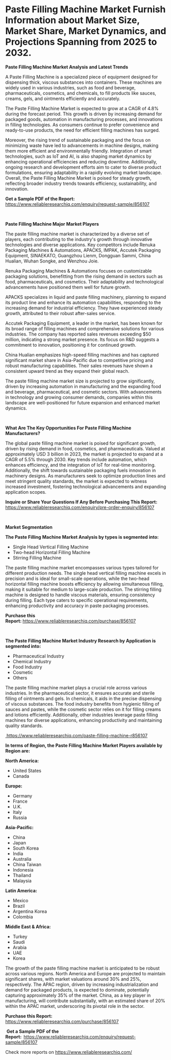 <p><h1>Paste Filling Machine Market Furnish Information about Market Size, Market Share, Market Dynamics, and Projections Spanning from 2025 to 2032.</h1></p><p><strong>Paste Filling Machine Market Analysis and Latest Trends</strong></p>
<p><p>A Paste Filling Machine is a specialized piece of equipment designed for dispensing thick, viscous substances into containers. These machines are widely used in various industries, such as food and beverage, pharmaceuticals, cosmetics, and chemicals, to fill products like sauces, creams, gels, and ointments efficiently and accurately.</p><p>The Paste Filling Machine Market is expected to grow at a CAGR of 4.8% during the forecast period. This growth is driven by increasing demand for packaged goods, automation in manufacturing processes, and innovations in filling technologies. As consumers continue to prefer convenience and ready-to-use products, the need for efficient filling machines has surged. </p><p>Moreover, the rising trend of sustainable packaging and the focus on minimizing waste have led to advancements in machine designs, making them more efficient and environmentally friendly. Integration of smart technologies, such as IoT and AI, is also shaping market dynamics by enhancing operational efficiencies and reducing downtime. Additionally, ongoing research and development efforts aim to cater to diverse product formulations, ensuring adaptability in a rapidly evolving market landscape. Overall, the Paste Filling Machine Market is poised for steady growth, reflecting broader industry trends towards efficiency, sustainability, and innovation.</p></p>
<p><strong>Get a Sample PDF of the Report:&nbsp;</strong> <a href="https://www.reliableresearchiq.com/enquiry/request-sample/856107?utm_campaign=2346&utm_medium=2&utm_source=Github&utm_content=ia&utm_term=17022025&utm_id=paste-filling-machine">https://www.reliableresearchiq.com/enquiry/request-sample/856107</a></p>
<p>&nbsp;</p>
<p><strong>Paste Filling Machine Major Market Players</strong></p>
<p><p>The paste filling machine market is characterized by a diverse set of players, each contributing to the industry's growth through innovative technologies and diverse applications. Key competitors include Renuka Packaging Machines & Automations, APACKS, IMPAK, Accutek Packaging Equipment, SINAEKATO, Guangzhou Lienm, Dongguan Sammi, China Hualian, Wuhan Songke, and Wenzhou Joie. </p><p>Renuka Packaging Machines & Automations focuses on customizable packaging solutions, benefitting from the rising demand in sectors such as food, pharmaceuticals, and cosmetics. Their adaptability and technological advancements have positioned them well for future growth.</p><p>APACKS specializes in liquid and paste filling machinery, planning to expand its product line and enhance its automation capabilities, responding to the increasing demand for industrial efficiency. They have experienced steady growth, attributed to their robust after-sales service.</p><p>Accutek Packaging Equipment, a leader in the market, has been known for its broad range of filling machines and comprehensive solutions for various industries. The company has reported sales revenues exceeding $50 million, indicating a strong market presence. Its focus on R&D suggests a commitment to innovation, positioning it for continued growth.</p><p>China Hualian emphasizes high-speed filling machines and has captured significant market share in Asia-Pacific due to competitive pricing and robust manufacturing capabilities. Their sales revenues have shown a consistent upward trend as they expand their global reach.</p><p>The paste filling machine market size is projected to grow significantly, driven by increasing automation in manufacturing and the expanding food and beverage, pharmaceutical, and cosmetic sectors. With advancements in technology and growing consumer demands, companies within this landscape are well-positioned for future expansion and enhanced market dynamics.</p></p>
<p>&nbsp;</p>
<p><strong>What Are The Key Opportunities For Paste Filling Machine Manufacturers?</strong></p>
<p><p>The global paste filling machine market is poised for significant growth, driven by rising demand in food, cosmetics, and pharmaceuticals. Valued at approximately USD 3 billion in 2023, the market is projected to expand at a CAGR of 5.5% through 2030. Key trends include automation, which enhances efficiency, and the integration of IoT for real-time monitoring. Additionally, the shift towards sustainable packaging fuels innovation in machinery designs. As manufacturers seek to optimize production lines and meet stringent quality standards, the market is expected to witness increased investment, fostering technological advancements and expanding application scopes.</p></p>
<p><strong>Inquire or Share Your Questions If Any Before Purchasing This Report:</strong> <a href="https://www.reliableresearchiq.com/enquiry/pre-order-enquiry/856107?utm_campaign=2346&utm_medium=2&utm_source=Github&utm_content=ia&utm_term=17022025&utm_id=paste-filling-machine">https://www.reliableresearchiq.com/enquiry/pre-order-enquiry/856107</a></p>
<p>&nbsp;</p>
<p><strong>Market Segmentation</strong></p>
<p><strong>The Paste Filling Machine Market Analysis by types is segmented into:</strong></p>
<p><ul><li>Single Head Vertical Filling Machine</li><li>Two-head Horizontal Filling Machine</li><li>Stirring Filling Machine</li></ul></p>
<p><p>The paste filling machine market encompasses various types tailored for different production needs. The single head vertical filling machine excels in precision and is ideal for small-scale operations, while the two-head horizontal filling machine boosts efficiency by allowing simultaneous filling, making it suitable for medium to large-scale production. The stirring filling machine is designed to handle viscous materials, ensuring consistency during filling. Each type caters to specific operational requirements, enhancing productivity and accuracy in paste packaging processes.</p></p>
<p><strong>Purchase this Report:&nbsp;</strong><a href="https://www.reliableresearchiq.com/purchase/856107?utm_campaign=2346&utm_medium=2&utm_source=Github&utm_content=ia&utm_term=17022025&utm_id=paste-filling-machine">https://www.reliableresearchiq.com/purchase/856107</a></p>
<p>&nbsp;</p>
<p><strong>The Paste Filling Machine Market Industry Research by Application is segmented into:</strong></p>
<p><ul><li>Pharmaceutical Industry</li><li>Chemical Industry</li><li>Food Industry</li><li>Cosmetic</li><li>Others</li></ul></p>
<p><p>The paste filling machine market plays a crucial role across various industries. In the pharmaceutical sector, it ensures accurate and sterile filling of ointments and gels. In chemicals, it aids in the precise dispensing of viscous substances. The food industry benefits from hygienic filling of sauces and pastes, while the cosmetic sector relies on it for filling creams and lotions efficiently. Additionally, other industries leverage paste filling machines for diverse applications, enhancing productivity and maintaining quality standards.</p></p>
<p><a href="https://www.reliableresearchiq.com/paste-filling-machine-r856107?utm_campaign=2346&utm_medium=2&utm_source=Github&utm_content=ia&utm_term=17022025&utm_id=paste-filling-machine">&nbsp;https://www.reliableresearchiq.com/paste-filling-machine-r856107</a></p>
<p><strong>In terms of Region, the Paste Filling Machine Market Players available by Region are:</strong></p>
<p>
    <p> <strong> North America: </strong>
        <ul>
            <li>United States</li>
            <li>Canada</li>
        </ul>
        </p> 
    <p> <strong> Europe: </strong>
        <ul>
            <li>Germany</li>
            <li>France</li>
            <li>U.K.</li>
            <li>Italy</li>
            <li>Russia</li>
        </ul>
        </p> 
    <p> <strong> Asia-Pacific: </strong>
        <ul>
            <li>China</li>
            <li>Japan</li>
            <li>South Korea</li>
            <li>India</li>
            <li>Australia</li>
            <li>China Taiwan</li>
            <li>Indonesia</li>
            <li>Thailand</li>
            <li>Malaysia</li>
        </ul>
        </p> 
    <p> <strong> Latin America: </strong>
        <ul>
            <li>Mexico</li>
            <li>Brazil</li>
            <li>Argentina Korea</li>
            <li>Colombia</li>
        </ul>
        </p> 
    <p> <strong> Middle East & Africa: </strong>
        <ul>
            <li>Turkey</li>
            <li>Saudi</li>
            <li>Arabia</li>
            <li>UAE</li>
            <li>Korea</li>
        </ul>
    </p>
    </p>
<p><p>The growth of the paste filling machine market is anticipated to be robust across various regions. North America and Europe are projected to maintain significant shares, with market valuations around 30% and 25%, respectively. The APAC region, driven by increasing industrialization and demand for packaged products, is expected to dominate, potentially capturing approximately 35% of the market. China, as a key player in manufacturing, will contribute substantially, with an estimated share of 20% within the APAC market, underscoring its pivotal role in the sector.</p></p>
<p><strong>Purchase this Report: </strong><a href="https://www.reliableresearchiq.com/purchase/856107?utm_campaign=2346&utm_medium=2&utm_source=Github&utm_content=ia&utm_term=17022025&utm_id=paste-filling-machine">https://www.reliableresearchiq.com/purchase/856107</a></p>
<p>&nbsp;<strong>Get a Sample PDF of the Report:&nbsp;&nbsp;</strong><a href="https://www.reliableresearchiq.com/enquiry/request-sample/856107?utm_campaign=2346&utm_medium=2&utm_source=Github&utm_content=ia&utm_term=17022025&utm_id=paste-filling-machine">https://www.reliableresearchiq.com/enquiry/request-sample/856107</a></p>
<p><strong></strong></p>
<p>Check more reports on <a href="https://www.reliableresearchiq.com/?utm_campaign=2346&utm_medium=2&utm_source=Github&utm_content=ia&utm_term=17022025&utm_id=paste-filling-machine">https://www.reliableresearchiq.com/</a></p>